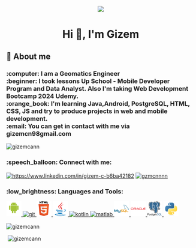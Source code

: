 
<p align="center"> <img src="https://user-images.githubusercontent.com/42353797/165080590-6b0762dc-a189-41c5-9939-3957e7a0a2b4.gif" /></p>


<h1 align="center">Hi 👋, I'm Gizem</h1>

## :raising_hand: About me
<h3  align="left">:computer: I am a Geomatics Engineer </br>  :beginner:  I took lessons Up School - Mobile Developer Program and Data Analyst. Also I'm taking Web Development Bootcamp 2024 Udemy.
 </br> :orange_book: I'm learning Java,Android, PostgreSQL, HTML, CSS, JS and try to produce projects in web and mobile development.  </br> :email: You can get in contact with me via gizemcn98gmail.com</h3>

<p align="left"> <img src="https://komarev.com/ghpvc/?username=gizemcann&label=Profile%20views&color=0e75b6&style=flat" alt="gizemcann" /> </p>

<h3 align="left">:speech_balloon: Connect with me:</h3>
<p align="left">
<a href="[https://linkedin.com/in/https://www.linkedin.com/in/gizem-c-b6ba42182](https://www.linkedin.com/in/gizem-can)" target="blank"><img align="center" src="https://raw.githubusercontent.com/rahuldkjain/github-profile-readme-generator/master/src/images/icons/Social/linked-in-alt.svg" alt="https://www.linkedin.com/in/gizem-c-b6ba42182" height="30" width="40" /></a>
<a href="https://instagram.com/gzmcnnnn" target="blank"><img align="center" src="https://raw.githubusercontent.com/rahuldkjain/github-profile-readme-generator/master/src/images/icons/Social/instagram.svg" alt="gzmcnnnn" height="30" width="40" /></a>
</p>

<h3 align="left">:low_brightness: Languages and Tools:</h3>
<p align="left"> <a href="https://developer.android.com" target="_blank" rel="noreferrer"> <img src="https://raw.githubusercontent.com/devicons/devicon/master/icons/android/android-original-wordmark.svg" alt="android" width="40" height="40"/> </a> <a href="https://git-scm.com/" target="_blank" rel="noreferrer"> <img src="https://www.vectorlogo.zone/logos/git-scm/git-scm-icon.svg" alt="git" width="40" height="40"/> </a> <a href="https://www.w3.org/html/" target="_blank" rel="noreferrer"> <img src="https://raw.githubusercontent.com/devicons/devicon/master/icons/html5/html5-original-wordmark.svg" alt="html5" width="40" height="40"/> </a> <a href="https://www.java.com" target="_blank" rel="noreferrer"> <img src="https://raw.githubusercontent.com/devicons/devicon/master/icons/java/java-original.svg" alt="java" width="40" height="40"/> </a> <a href="https://kotlinlang.org" target="_blank" rel="noreferrer"> <img src="https://www.vectorlogo.zone/logos/kotlinlang/kotlinlang-icon.svg" alt="kotlin" width="40" height="40"/> </a> <a href="https://www.mathworks.com/" target="_blank" rel="noreferrer"> <img src="https://upload.wikimedia.org/wikipedia/commons/2/21/Matlab_Logo.png" alt="matlab" width="40" height="40"/> </a> <a href="https://www.mysql.com/" target="_blank" rel="noreferrer"> <img src="https://raw.githubusercontent.com/devicons/devicon/master/icons/mysql/mysql-original-wordmark.svg" alt="mysql" width="40" height="40"/> </a> <a href="https://www.oracle.com/" target="_blank" rel="noreferrer"> <img src="https://raw.githubusercontent.com/devicons/devicon/master/icons/oracle/oracle-original.svg" alt="oracle" width="40" height="40"/> </a> <a href="https://www.postgresql.org" target="_blank" rel="noreferrer"> <img src="https://raw.githubusercontent.com/devicons/devicon/master/icons/postgresql/postgresql-original-wordmark.svg" alt="postgresql" width="40" height="40"/> </a> <a href="https://www.python.org" target="_blank" rel="noreferrer"> <img src="https://raw.githubusercontent.com/devicons/devicon/master/icons/python/python-original.svg" alt="python" width="40" height="40"/> </a> </p>

<p><img align="center" src="https://github-readme-stats.vercel.app/api/top-langs?username=gizemcann&show_icons=true&locale=en&layout=compact" alt="gizemcann" /></p>

<p>&nbsp;<img align="center" src="https://github-readme-stats.vercel.app/api?username=gizemcann&show_icons=true&locale=en" alt="gizemcann" /></p>
